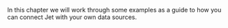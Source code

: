 In this chapter we will work through some examples as a guide to how you
can connect Jet with your own data sources.